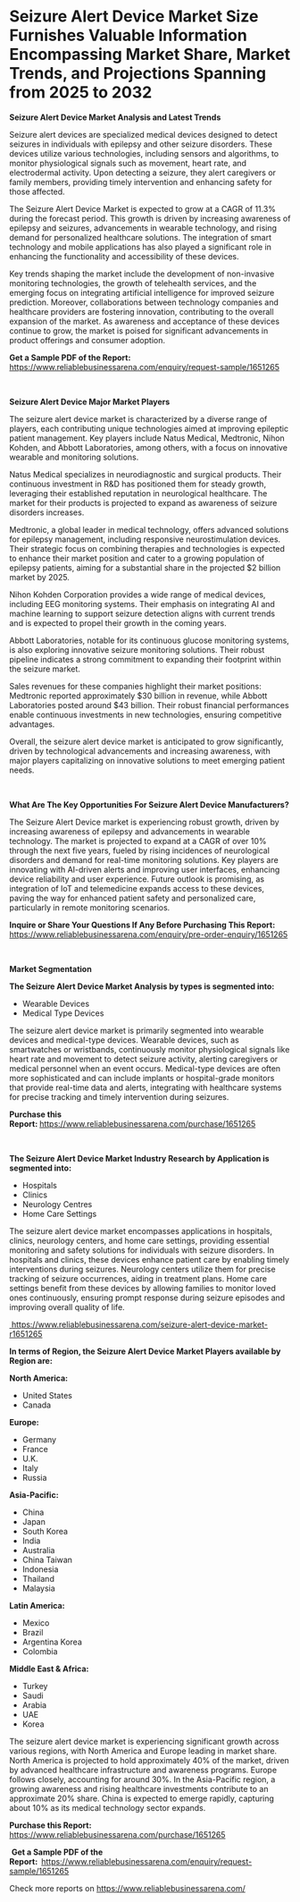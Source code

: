 <p><h1>Seizure Alert Device Market Size Furnishes Valuable Information Encompassing Market Share, Market Trends, and Projections Spanning from 2025 to 2032</h1></p><p><strong>Seizure Alert Device Market Analysis and Latest Trends</strong></p>
<p><p>Seizure alert devices are specialized medical devices designed to detect seizures in individuals with epilepsy and other seizure disorders. These devices utilize various technologies, including sensors and algorithms, to monitor physiological signals such as movement, heart rate, and electrodermal activity. Upon detecting a seizure, they alert caregivers or family members, providing timely intervention and enhancing safety for those affected.</p><p>The Seizure Alert Device Market is expected to grow at a CAGR of 11.3% during the forecast period. This growth is driven by increasing awareness of epilepsy and seizures, advancements in wearable technology, and rising demand for personalized healthcare solutions. The integration of smart technology and mobile applications has also played a significant role in enhancing the functionality and accessibility of these devices.</p><p>Key trends shaping the market include the development of non-invasive monitoring technologies, the growth of telehealth services, and the emerging focus on integrating artificial intelligence for improved seizure prediction. Moreover, collaborations between technology companies and healthcare providers are fostering innovation, contributing to the overall expansion of the market. As awareness and acceptance of these devices continue to grow, the market is poised for significant advancements in product offerings and consumer adoption.</p></p>
<p><strong>Get a Sample PDF of the Report:&nbsp;</strong> <a href="https://www.reliablebusinessarena.com/enquiry/request-sample/1651265?utm_campaign=2645&utm_medium=2&utm_source=Github&utm_content=ia&utm_term=03032025&utm_id=seizure-alert-device">https://www.reliablebusinessarena.com/enquiry/request-sample/1651265</a></p>
<p>&nbsp;</p>
<p><strong>Seizure Alert Device Major Market Players</strong></p>
<p><p>The seizure alert device market is characterized by a diverse range of players, each contributing unique technologies aimed at improving epileptic patient management. Key players include Natus Medical, Medtronic, Nihon Kohden, and Abbott Laboratories, among others, with a focus on innovative wearable and monitoring solutions.</p><p>Natus Medical specializes in neurodiagnostic and surgical products. Their continuous investment in R&D has positioned them for steady growth, leveraging their established reputation in neurological healthcare. The market for their products is projected to expand as awareness of seizure disorders increases.</p><p>Medtronic, a global leader in medical technology, offers advanced solutions for epilepsy management, including responsive neurostimulation devices. Their strategic focus on combining therapies and technologies is expected to enhance their market position and cater to a growing population of epilepsy patients, aiming for a substantial share in the projected $2 billion market by 2025.</p><p>Nihon Kohden Corporation provides a wide range of medical devices, including EEG monitoring systems. Their emphasis on integrating AI and machine learning to support seizure detection aligns with current trends and is expected to propel their growth in the coming years.</p><p>Abbott Laboratories, notable for its continuous glucose monitoring systems, is also exploring innovative seizure monitoring solutions. Their robust pipeline indicates a strong commitment to expanding their footprint within the seizure market.</p><p>Sales revenues for these companies highlight their market positions: Medtronic reported approximately $30 billion in revenue, while Abbott Laboratories posted around $43 billion. Their robust financial performances enable continuous investments in new technologies, ensuring competitive advantages.</p><p>Overall, the seizure alert device market is anticipated to grow significantly, driven by technological advancements and increasing awareness, with major players capitalizing on innovative solutions to meet emerging patient needs.</p></p>
<p>&nbsp;</p>
<p><strong>What Are The Key Opportunities For Seizure Alert Device Manufacturers?</strong></p>
<p><p>The Seizure Alert Device market is experiencing robust growth, driven by increasing awareness of epilepsy and advancements in wearable technology. The market is projected to expand at a CAGR of over 10% through the next five years, fueled by rising incidences of neurological disorders and demand for real-time monitoring solutions. Key players are innovating with AI-driven alerts and improving user interfaces, enhancing device reliability and user experience. Future outlook is promising, as integration of IoT and telemedicine expands access to these devices, paving the way for enhanced patient safety and personalized care, particularly in remote monitoring scenarios.</p></p>
<p><strong>Inquire or Share Your Questions If Any Before Purchasing This Report:</strong> <a href="https://www.reliablebusinessarena.com/enquiry/pre-order-enquiry/1651265?utm_campaign=2645&utm_medium=2&utm_source=Github&utm_content=ia&utm_term=03032025&utm_id=seizure-alert-device">https://www.reliablebusinessarena.com/enquiry/pre-order-enquiry/1651265</a></p>
<p>&nbsp;</p>
<p><strong>Market Segmentation</strong></p>
<p><strong>The Seizure Alert Device Market Analysis by types is segmented into:</strong></p>
<p><ul><li>Wearable Devices</li><li>Medical Type Devices</li></ul></p>
<p><p>The seizure alert device market is primarily segmented into wearable devices and medical-type devices. Wearable devices, such as smartwatches or wristbands, continuously monitor physiological signals like heart rate and movement to detect seizure activity, alerting caregivers or medical personnel when an event occurs. Medical-type devices are often more sophisticated and can include implants or hospital-grade monitors that provide real-time data and alerts, integrating with healthcare systems for precise tracking and timely intervention during seizures.</p></p>
<p><strong>Purchase this Report:&nbsp;</strong><a href="https://www.reliablebusinessarena.com/purchase/1651265?utm_campaign=2645&utm_medium=2&utm_source=Github&utm_content=ia&utm_term=03032025&utm_id=seizure-alert-device">https://www.reliablebusinessarena.com/purchase/1651265</a></p>
<p>&nbsp;</p>
<p><strong>The Seizure Alert Device Market Industry Research by Application is segmented into:</strong></p>
<p><ul><li>Hospitals</li><li>Clinics</li><li>Neurology Centres</li><li>Home Care Settings</li></ul></p>
<p><p>The seizure alert device market encompasses applications in hospitals, clinics, neurology centers, and home care settings, providing essential monitoring and safety solutions for individuals with seizure disorders. In hospitals and clinics, these devices enhance patient care by enabling timely interventions during seizures. Neurology centers utilize them for precise tracking of seizure occurrences, aiding in treatment plans. Home care settings benefit from these devices by allowing families to monitor loved ones continuously, ensuring prompt response during seizure episodes and improving overall quality of life.</p></p>
<p><a href="https://www.reliablebusinessarena.com/seizure-alert-device-market-r1651265?utm_campaign=2645&utm_medium=2&utm_source=Github&utm_content=ia&utm_term=03032025&utm_id=seizure-alert-device">&nbsp;https://www.reliablebusinessarena.com/seizure-alert-device-market-r1651265</a></p>
<p><strong>In terms of Region, the Seizure Alert Device Market Players available by Region are:</strong></p>
<p>
    <p> <strong> North America: </strong>
        <ul>
            <li>United States</li>
            <li>Canada</li>
        </ul>
        </p> 
    <p> <strong> Europe: </strong>
        <ul>
            <li>Germany</li>
            <li>France</li>
            <li>U.K.</li>
            <li>Italy</li>
            <li>Russia</li>
        </ul>
        </p> 
    <p> <strong> Asia-Pacific: </strong>
        <ul>
            <li>China</li>
            <li>Japan</li>
            <li>South Korea</li>
            <li>India</li>
            <li>Australia</li>
            <li>China Taiwan</li>
            <li>Indonesia</li>
            <li>Thailand</li>
            <li>Malaysia</li>
        </ul>
        </p> 
    <p> <strong> Latin America: </strong>
        <ul>
            <li>Mexico</li>
            <li>Brazil</li>
            <li>Argentina Korea</li>
            <li>Colombia</li>
        </ul>
        </p> 
    <p> <strong> Middle East & Africa: </strong>
        <ul>
            <li>Turkey</li>
            <li>Saudi</li>
            <li>Arabia</li>
            <li>UAE</li>
            <li>Korea</li>
        </ul>
    </p>
    </p>
<p><p>The seizure alert device market is experiencing significant growth across various regions, with North America and Europe leading in market share. North America is projected to hold approximately 40% of the market, driven by advanced healthcare infrastructure and awareness programs. Europe follows closely, accounting for around 30%. In the Asia-Pacific region, a growing awareness and rising healthcare investments contribute to an approximate 20% share. China is expected to emerge rapidly, capturing about 10% as its medical technology sector expands.</p></p>
<p><strong>Purchase this Report: </strong><a href="https://www.reliablebusinessarena.com/purchase/1651265?utm_campaign=2645&utm_medium=2&utm_source=Github&utm_content=ia&utm_term=03032025&utm_id=seizure-alert-device">https://www.reliablebusinessarena.com/purchase/1651265</a></p>
<p>&nbsp;<strong>Get a Sample PDF of the Report:&nbsp;&nbsp;</strong><a href="https://www.reliablebusinessarena.com/enquiry/request-sample/1651265?utm_campaign=2645&utm_medium=2&utm_source=Github&utm_content=ia&utm_term=03032025&utm_id=seizure-alert-device">https://www.reliablebusinessarena.com/enquiry/request-sample/1651265</a></p>
<p><strong></strong></p>
<p>Check more reports on <a href="https://www.reliablebusinessarena.com/?utm_campaign=2645&utm_medium=2&utm_source=Github&utm_content=ia&utm_term=03032025&utm_id=seizure-alert-device">https://www.reliablebusinessarena.com/</a></p>